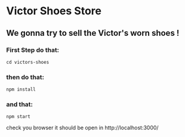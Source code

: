 # Victor Shoes Store
## We gonna try to sell the Victor's worn shoes !

### First Step do that:
```
cd victors-shoes
```
### then do that:
``` 
npm install
```
### and that:
```
npm start
```

check you browser it should be open in http://localhost:3000/